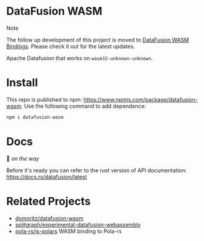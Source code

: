 # DataFusion WASM

> [!NOTE]  
> The follow up development of this project is moved to [DataFusion WASM Bindings](https://github.com/datafusion-contrib/datafusion-wasm-bindings). Please check it out for the latest updates.

Apache Datafusion that works on `wasm32-unknown-unknown`.

# Install

This repo is published to npm: https://www.npmjs.com/package/datafusion-wasm. Use the following command to add dependence:

```bash
npm i datafusion-wasm
```

# Docs

🚧 *on the way*

Before it's ready you can refer to the rust version of API documentation: https://docs.rs/datafusion/latest

# Related Projects
- [domoritz/datafusion-wasm](https://github.com/domoritz/datafusion-wasm/tree/main)
- [splitgraph/experimental-datafusion-webassembly](https://github.com/splitgraph/experimental-datafusion-webassembly/tree/main)
- [pola-rs/js-polars](https://github.com/pola-rs/js-polars) WASM binding to Pola-rs
